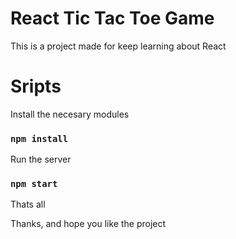 # React Tic Tac Toe Game

This is a project made for keep learning about React

# Sripts

Install the necesary modules
### `npm install`

Run the server
### `npm start`


Thats all 


Thanks, and hope you like the project